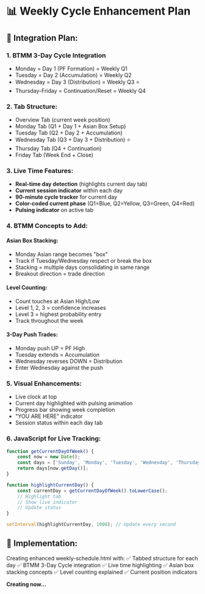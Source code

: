 # 📊 Weekly Cycle Enhancement Plan

## 🎯 **Integration Plan:**

### **1. BTMM 3-Day Cycle Integration**
- Monday = Day 1 (PF Formation) = Weekly Q1
- Tuesday = Day 2 (Accumulation) = Weekly Q2  
- Wednesday = Day 3 (Distribution) = Weekly Q3 ⭐
- Thursday-Friday = Continuation/Reset = Weekly Q4

### **2. Tab Structure:**
- Overview Tab (current week position)
- Monday Tab (Q1 + Day 1 + Asian Box Setup)
- Tuesday Tab (Q2 + Day 2 + Accumulation)
- Wednesday Tab (Q3 + Day 3 + Distribution) ⭐
- Thursday Tab (Q4 + Continuation)
- Friday Tab (Week End + Close)

### **3. Live Time Features:**
- **Real-time day detection** (highlights current day tab)
- **Current session indicator** within each day
- **90-minute cycle tracker** for current day
- **Color-coded current phase** (Q1=Blue, Q2=Yellow, Q3=Green, Q4=Red)
- **Pulsing indicator** on active tab

### **4. BTMM Concepts to Add:**

#### **Asian Box Stacking:**
- Monday Asian range becomes "box"
- Track if Tuesday/Wednesday respect or break the box
- Stacking = multiple days consolidating in same range
- Breakout direction = trade direction

#### **Level Counting:**
- Count touches at Asian High/Low
- Level 1, 2, 3 = confidence increases
- Level 3 = highest probability entry
- Track throughout the week

#### **3-Day Push Trades:**
- Monday push UP = PF High
- Tuesday extends = Accumulation
- Wednesday reverses DOWN = Distribution
- Enter Wednesday against the push

### **5. Visual Enhancements:**
- Live clock at top
- Current day highlighted with pulsing animation
- Progress bar showing week completion
- "YOU ARE HERE" indicator
- Session status within each day tab

### **6. JavaScript for Live Tracking:**
```javascript
function getCurrentDayOfWeek() {
    const now = new Date();
    const days = ['Sunday', 'Monday', 'Tuesday', 'Wednesday', 'Thursday', 'Friday', 'Saturday'];
    return days[now.getDay()];
}

function highlightCurrentDay() {
    const currentDay = getCurrentDayOfWeek().toLowerCase();
    // Highlight tab
    // Show live indicator
    // Update status
}

setInterval(highlightCurrentDay, 1000); // Update every second
```

## 📝 **Implementation:**

Creating enhanced weekly-schedule.html with:
✅ Tabbed structure for each day
✅ BTMM 3-Day Cycle integration
✅ Live time highlighting
✅ Asian box stacking concepts
✅ Level counting explained
✅ Current position indicators

**Creating now...**
